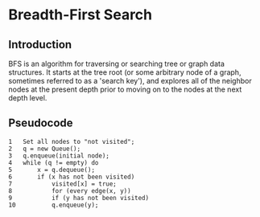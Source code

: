 # Breadth-First Search

## Introduction

BFS is an algorithm for traversing or searching tree or graph data structures. It starts at the tree root (or some arbitrary node of a graph, sometimes referred to as a 'search key'), and explores all of the neighbor nodes at the present depth prior to moving on to the nodes at the next depth level.

## Pseudocode

```pseudocode
1   Set all nodes to "not visited";
2   q = new Queue();
3   q.enqueue(initial node);
4   while (q != empty) do
5       x = q.dequeue();
6       if (x has not been visited)
7           visited[x] = true;
8           for (every edge(x, y))
9           if (y has not been visited)
10          q.enqueue(y);
```